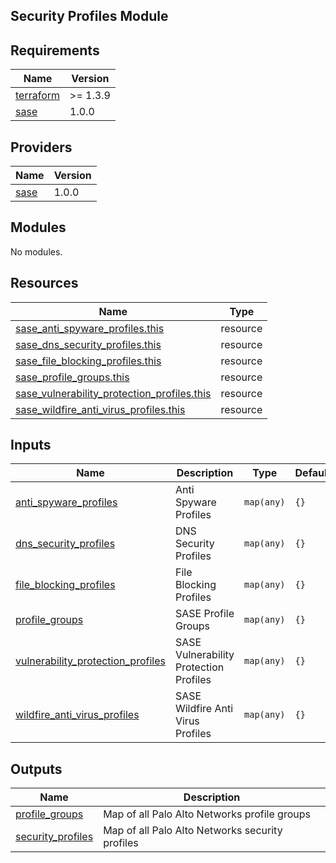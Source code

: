 ## Security Profiles Module

<!-- BEGINNING OF PRE-COMMIT-TERRAFORM DOCS HOOK -->
## Requirements

| Name | Version |
|------|---------|
| <a name="requirement_terraform"></a> [terraform](#requirement\_terraform) | >= 1.3.9 |
| <a name="requirement_sase"></a> [sase](#requirement\_sase) | 1.0.0 |

## Providers

| Name | Version |
|------|---------|
| <a name="provider_sase"></a> [sase](#provider\_sase) | 1.0.0 |

## Modules

No modules.

## Resources

| Name | Type |
|------|------|
| [sase_anti_spyware_profiles.this](https://registry.terraform.io/providers/paloaltonetworks-local/sase/1.0.0/docs/resources/anti_spyware_profiles) | resource |
| [sase_dns_security_profiles.this](https://registry.terraform.io/providers/paloaltonetworks-local/sase/1.0.0/docs/resources/dns_security_profiles) | resource |
| [sase_file_blocking_profiles.this](https://registry.terraform.io/providers/paloaltonetworks-local/sase/1.0.0/docs/resources/file_blocking_profiles) | resource |
| [sase_profile_groups.this](https://registry.terraform.io/providers/paloaltonetworks-local/sase/1.0.0/docs/resources/profile_groups) | resource |
| [sase_vulnerability_protection_profiles.this](https://registry.terraform.io/providers/paloaltonetworks-local/sase/1.0.0/docs/resources/vulnerability_protection_profiles) | resource |
| [sase_wildfire_anti_virus_profiles.this](https://registry.terraform.io/providers/paloaltonetworks-local/sase/1.0.0/docs/resources/wildfire_anti_virus_profiles) | resource |

## Inputs

| Name | Description | Type | Default | Required |
|------|-------------|------|---------|:--------:|
| <a name="input_anti_spyware_profiles"></a> [anti\_spyware\_profiles](#input\_anti\_spyware\_profiles) | Anti Spyware Profiles | `map(any)` | `{}` | no |
| <a name="input_dns_security_profiles"></a> [dns\_security\_profiles](#input\_dns\_security\_profiles) | DNS Security Profiles | `map(any)` | `{}` | no |
| <a name="input_file_blocking_profiles"></a> [file\_blocking\_profiles](#input\_file\_blocking\_profiles) | File Blocking Profiles | `map(any)` | `{}` | no |
| <a name="input_profile_groups"></a> [profile\_groups](#input\_profile\_groups) | SASE Profile Groups | `map(any)` | `{}` | no |
| <a name="input_vulnerability_protection_profiles"></a> [vulnerability\_protection\_profiles](#input\_vulnerability\_protection\_profiles) | SASE Vulnerability Protection Profiles | `map(any)` | `{}` | no |
| <a name="input_wildfire_anti_virus_profiles"></a> [wildfire\_anti\_virus\_profiles](#input\_wildfire\_anti\_virus\_profiles) | SASE Wildfire Anti Virus Profiles | `map(any)` | `{}` | no |

## Outputs

| Name | Description |
|------|-------------|
| <a name="output_profile_groups"></a> [profile\_groups](#output\_profile\_groups) | Map of all Palo Alto Networks profile groups |
| <a name="output_security_profiles"></a> [security\_profiles](#output\_security\_profiles) | Map of all Palo Alto Networks security profiles |
<!-- END OF PRE-COMMIT-TERRAFORM DOCS HOOK -->